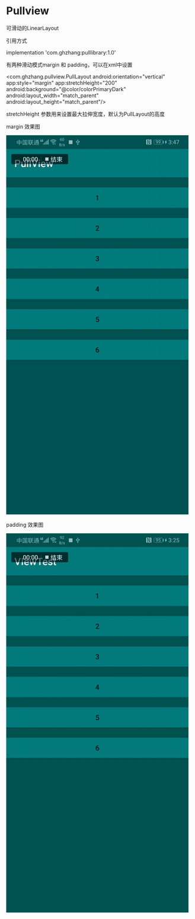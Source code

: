 # Pullview
可滑动的LinearLayout

引用方式

implementation 'com.ghzhang:pulllibrary:1.0'

有两种滑动模式margin 和 padding，可以在xml中设置

  <com.ghzhang.pullview.PullLayout
            android:orientation="vertical"
            app:style="margin"
            app:stretchHeight="200"
            android:background="@color/colorPrimaryDark"
            android:layout_width="match_parent"
            android:layout_height="match_parent"/>

stretchHeight 参数用来设置最大拉伸宽度，默认为PullLayout的高度

margin 效果图

![image](https://github.com/gloryzgh/Pullview/blob/master/b.gif)


padding 效果图

![image](https://github.com/gloryzgh/Pullview/blob/master/c.gif)

